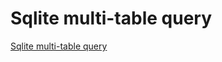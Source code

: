 # Sqlite multi-table query
[Sqlite multi-table query](https://aiwithcloud.com/2022/09/15/sqlite_multi_table_query/)